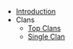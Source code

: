 - [Introduction](/)
- Clans
    - [Top Clans](/clans/top_clans.md)
    - [Single Clan](/clans/single_clan.md)
